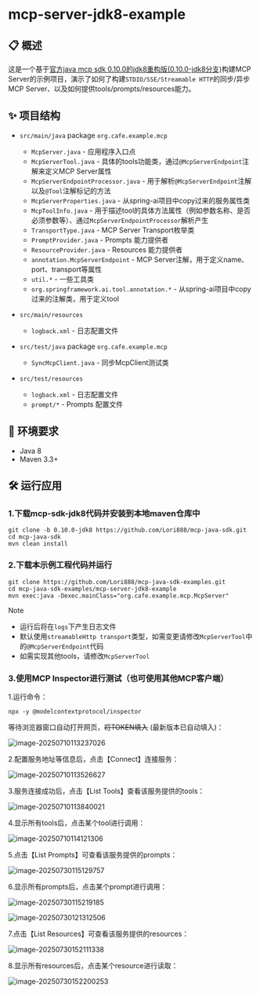#  mcp-server-jdk8-example

## 📋 概述

这是一个基于[官方java mcp sdk 0.10.0的jdk8重构版(0.10.0-jdk8分支)](https://github.com/Lori888/mcp-java-sdk.git)构建MCP Server的示例项目，演示了如何了构建`STDIO/SSE/Streamable HTTP`的同步/异步MCP Server、以及如何提供tools/prompts/resources能力。

## ✨ 项目结构

- `src/main/java` package `org.cafe.example.mcp`
  - `McpServer.java` - 应用程序入口点
  - `McpServerTool.java` - 具体的tools功能类，通过`@McpServerEndpoint`注解来定义MCP Server属性
  - `McpServerEndpointProcessor.java` - 用于解析`@McpServerEndpoint`注解以及`@Tool`注解标记的方法
  - `McpServerProperties.java` - 从spring-ai项目中copy过来的服务属性类
  - `McpToolInfo.java` - 用于描述tool的具体方法属性（例如参数名称、是否必须参数等）、通过`McpServerEndpointProcessor`解析产生
  - `TransportType.java` -  MCP  Server Transport枚举类
  - `PromptProvider.java` -  Prompts 能力提供者
  - `ResourceProvider.java` -  Resources 能力提供者
  - `annotation.McpServerEndpoint` - MCP  Server注解，用于定义name、port、transport等属性
  - `util.*` - 一些工具类
  - `org.springframework.ai.tool.annotation.*` - 从spring-ai项目中copy过来的注解类，用于定义tool
  
- `src/main/resources` 
  - `logback.xml` - 日志配置文件

- `src/test/java` package `org.cafe.example.mcp`
  - `SyncMcpClient.java` - 同步McpClient测试类

- `src/test/resources`
  - `logback.xml` - 日志配置文件
  - `prompt/*` - Prompts 配置文件

## 🎯 环境要求

- Java 8
- Maven 3.3+

## 🛠️ 运行应用

### 1.下载mcp-sdk-jdk8代码并安装到本地maven仓库中

```
git clone -b 0.10.0-jdk8 https://github.com/Lori888/mcp-java-sdk.git
cd mcp-java-sdk
mvn clean install
```

### 2.下载本示例工程代码并运行

```
git clone https://github.com/Lori888/mcp-java-sdk-examples.git
cd mcp-java-sdk-examples/mcp-server-jdk8-example
mvn exec:java -Dexec.mainClass="org.cafe.example.mcp.McpServer"
```

> [!NOTE]
>
> - 运行后将在`logs`下产生日志文件
> - 默认使用`streamableHttp transport`类型，如需变更请修改`McpServerTool`中的`@McpServerEndpoint`代码
> - 如需实现其他tools，请修改`McpServerTool`

### 3.使用MCP Inspector进行测试（也可使用其他MCP客户端）

1.运行命令：

```
npx -y @modelcontextprotocol/inspector
```

等待浏览器窗口自动打开网页，~~将TOKEN填入~~ (最新版本已自动填入)：

![image-20250710113237026](./README.assets/image-20250710113237026.png)

2.配置服务地址等信息后，点击【Connect】连接服务：

![image-20250710113526627](./README.assets/image-20250710113526627.png)

3.服务连接成功后，点击【List Tools】查看该服务提供的tools：

![image-20250710113840021](./README.assets/image-20250710113840021.png)

4.显示所有tools后，点击某个tool进行调用：

![image-20250710114121306](./README.assets/image-20250710114121306.png)

5.点击【List Prompts】可查看该服务提供的prompts：

![image-20250730115129757](./README.assets/image-20250730115129757.png)

6.显示所有prompts后，点击某个prompt进行调用：

![image-20250730115219185](./README.assets/image-20250730115219185.png)

![image-20250730121312506](./README.assets/image-20250730121312506.png)

7.点击【List Resources】可查看该服务提供的resources：

![image-20250730152111338](./README.assets/image-20250730152111338.png)

8.显示所有resources后，点击某个resource进行读取：

![image-20250730152200253](./README.assets/image-20250730152200253.png)